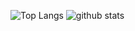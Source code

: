 ![Top Langs](https://github-readme-stats.vercel.app/api/top-langs/?username=kiki-ki&hide=html)
![github stats](https://github-readme-stats.vercel.app/api?username=kiki-ki&show_icons=true&count_private=true&line_height=40)
